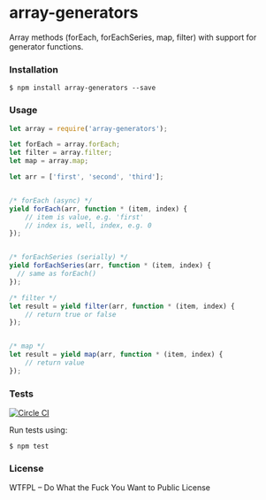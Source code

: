 # array-generators

Array methods (forEach, forEachSeries, map, filter) with support for generator functions.

### Installation

```
$ npm install array-generators --save
```

### Usage

```javascript
let array = require('array-generators');

let forEach = array.forEach;
let filter = array.filter;
let map = array.map;

let arr = ['first', 'second', 'third'];


/* forEach (async) */
yield forEach(arr, function * (item, index) {
	// item is value, e.g. 'first'
	// index is, well, index, e.g. 0
});


/* forEachSeries (serially) */
yield forEachSeries(arr, function * (item, index) {
  // same as forEach()
});

/* filter */
let result = yield filter(arr, function * (item, index) {
	// return true or false
});


/* map */
let result = yield map(arr, function * (item, index) {
	// return value
});
```

### Tests

[![Circle CI](https://circleci.com/gh/vdemedes/array-generators.svg?style=svg)](https://circleci.com/gh/vdemedes/array-generators)

Run tests using:

```
$ npm test
```

### License

WTFPL – Do What the Fuck You Want to Public License
